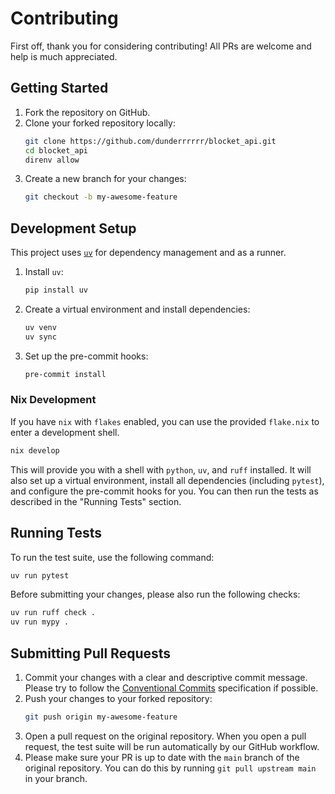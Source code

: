 # Contributing

First off, thank you for considering contributing! All PRs are welcome and help is much appreciated.

## Getting Started

1.  Fork the repository on GitHub.
2.  Clone your forked repository locally:
    ```sh
    git clone https://github.com/dunderrrrrr/blocket_api.git
    cd blocket_api
    direnv allow
    ```
3.  Create a new branch for your changes:
    ```sh
    git checkout -b my-awesome-feature
    ```

## Development Setup

This project uses [`uv`](https://github.com/astral-sh/uv) for dependency management and as a runner.

1.  Install `uv`:
    ```sh
    pip install uv
    ```
2.  Create a virtual environment and install dependencies:
    ```sh
    uv venv
    uv sync
    ```
3.  Set up the pre-commit hooks:
    ```sh
    pre-commit install
    ```

### Nix Development

If you have `nix` with `flakes` enabled, you can use the provided `flake.nix` to enter a development shell.

```sh
nix develop
```

This will provide you with a shell with `python`, `uv`, and `ruff` installed. It will also set up a virtual environment, install all dependencies (including `pytest`), and configure the pre-commit hooks for you. You can then run the tests as described in the "Running Tests" section.

## Running Tests

To run the test suite, use the following command:

```sh
uv run pytest
```

Before submitting your changes, please also run the following checks:

```sh
uv run ruff check .
uv run mypy .
```

## Submitting Pull Requests

1.  Commit your changes with a clear and descriptive commit message. Please try to follow the [Conventional Commits](https://www.conventionalcommits.org/) specification if possible.
2.  Push your changes to your forked repository:
    ```sh
    git push origin my-awesome-feature
    ```
3.  Open a pull request on the original repository. When you open a pull request, the test suite will be run automatically by our GitHub workflow.
4.  Please make sure your PR is up to date with the `main` branch of the original repository. You can do this by running `git pull upstream main` in your branch.
